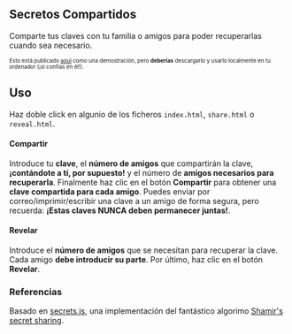## Secretos Compartidos

Comparte tus claves con tu familia o amigos para poder recuperarlas cuando sea necesario.

<sub><sup>Esto está publicado [aquí](https://al2blockchain.github.io/social-key-recovery) como una demostración, pero **deberías** descargarlo y usarlo localmente en tu ordenador (¡si confías en él!).</sup></sub>

## Uso

Haz doble click en algunio de los ficheros `index.html`, `share.html` o `reveal.html`.

#### Compartir

Introduce tu **clave**, el **número de amigos** que compartirán la clave, **¡contándote a tí, por supuesto!** y el número de **amigos necesarios para recuperarla**. Finalmente haz clic en el botón **Compartir** para obtener una **clave compartida para cada amigo**. Puedes enviar por correo/imprimir/escribir una clave a un amigo de forma segura, pero recuerda: **¡Estas claves NUNCA deben permanecer juntas!**.

#### Revelar

Introduce el **número de amigos** que se necesitan para recuperar la clave. Cada amigo **debe introducir su parte**. Por último, haz clic en el botón **Revelar**.

### Referencias

Basado en [secrets.js](https://github.com/grempe/secrets.js), una implementación del fantástico algorimo [Shamir's secret sharing](https://en.wikipedia.org/wiki/Shamir's_Secret_Sharing).
